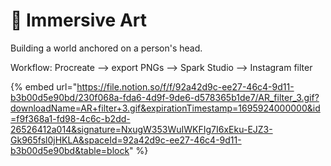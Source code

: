 # 🔵 Immersive Art

Building a world anchored on a person's head.&#x20;

Workflow: Procreate --> export PNGs --> Spark Studio --> Instagram filter

{% embed url="https://file.notion.so/f/f/92a42d9c-ee27-46c4-9d11-b3b00d5e90bd/230f068a-fda6-4d9f-9de6-d578365b1de7/AR_filter_3.gif?downloadName=AR+filter+3.gif&expirationTimestamp=1695924000000&id=f9f368a1-fd98-4c6c-b2dd-26526412a014&signature=NxugW353WuIWKFIg7I6xEku-EJZ3-Gk965fsl0jHKLA&spaceId=92a42d9c-ee27-46c4-9d11-b3b00d5e90bd&table=block" %}

